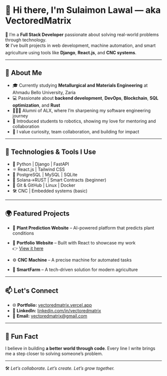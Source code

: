 # 👋 Hi there, I'm Sulaimon Lawal — aka VectoredMatrix

🚀 I’m a **Full Stack Developer** passionate about solving real-world problems through technology.  
🛠️ I’ve built projects in web development, machine automation, and smart agriculture using tools like **Django**, **React.js**, and **CNC systems**.

---

## 💼 About Me

- 🎓 Currently studying **Metallurgical and Materials Engineering** at Ahmadu Bello University, Zaria  
- 💻 Passionate about **backend development**, **DevOps**, **Blockchain**, **SQL optimization**, and **Rust**
- 👨🏽‍💻 Alumni of ALX, where I’m sharpening my software engineering journey
- 🤖 Introduced students to robotics, showing my love for mentoring and collaboration
- 🧠 I value curiosity, team collaboration, and building for impact

---

## 🔧 Technologies & Tools I Use

- 🐍 Python | Django | FastAPI
- ⚛️ React.js | Tailwind CSS
- 🐘 PostgreSQL | MySQL | SQLite
- 🔗 Solana->RUST | Smart Contracts (beginner)
- 🔧 Git & GitHub | Linux | Docker
- 🛠️ CNC | Embedded systems (basic)

---

## 🌍 Featured Projects

- 🔬 **Plant Prediction Website** – AI-powered platform that predicts plant conditions  
- 🧾 **Portfolio Website** – Built with React to showcase my work  
  👉 [View it here](https://vectoredmatrix.vercel.app/?username=Vector)

- ⚙️ **CNC Machine** – A precise machine for automated tasks  
- 🌱 **SmartFarm** – A tech-driven solution for modern agriculture

---

## 📫 Let's Connect

- 🌐 **Portfolio:** [vectoredmatrix.vercel.app](https://vectoredmatrix.vercel.app/?username=Vector)  
- 💼 **LinkedIn:** [linkedin.com/in/vectoredmatrix](https://www.linkedin.com/in/vectoredmatrix)  
- 📧 **Email:** vectoredmatrix@gmail.com

---

## 📌 Fun Fact

I believe in building **a better world through code**. Every line I write brings me a step closer to solving someone’s problem.

---

🛠️ *Let’s collaborate. Let’s create. Let’s grow together.*

